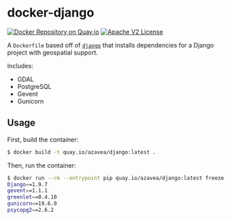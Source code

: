 # docker-django

[![Docker Repository on Quay.io](https://quay.io/repository/azavea/django/status "Docker Repository on Quay.io")](https://quay.io/repository/azavea/django)
[![Apache V2 License](http://img.shields.io/badge/license-Apache%20V2-blue.svg)](https://github.com/azavea/docker-django/blob/develop/LICENSE)

A `Dockerfile` based off of [`django`](https://hub.docker.com/_/django/) that installs dependencies for a Django project with geospatial support.

Includes:

  - GDAL
  - PostgreSQL
  - Gevent
  - Gunicorn

## Usage

First, build the container:

```bash
$ docker build -t quay.io/azavea/django:latest .
```

Then, run the container:

```bash
$ docker run --rm --entrypoint pip quay.io/azavea/django:latest freeze
Django==1.9.7
gevent==1.1.1
greenlet==0.4.10
gunicorn==19.6.0
psycopg2==2.6.2
```
